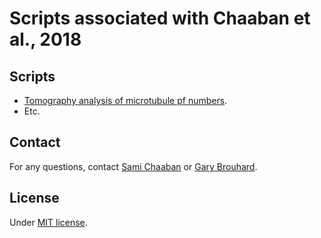 # Scripts associated with Chaaban et al., 2018


## Scripts

- [Tomography analysis of microtubule pf numbers](.Tomography).
- Etc.

## Contact

For any questions, contact [Sami Chaaban](mailto:sami.chaaban@mail.mcgill.ca) or [Gary Brouhard](mailto:gary.brouhard@mcgill.ca).

## License

Under [MIT license](LICENSE.md).

